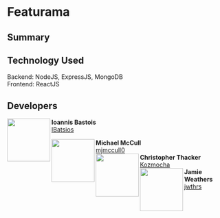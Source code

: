# Featurama

## Summary

## Technology Used
Backend: NodeJS, ExpressJS, MongoDB 
<br>
Frontend: ReactJS

## Developers

<div>
    <a href="https://github.com/IBatsios"><img align="left" src="https://avatars3.githubusercontent.com/u/19176974?s=460&v=4" width="100" height="100"></a>
    <b>Ioannis Bastois</b><br>
    <a href="https://github.com/IBatsios">IBatsios</a>
    </p>
</div>
<div>
    <a href="https://github.com/mjmccull0"><img align="left" src="https://avatars1.githubusercontent.com/u/42848059?s=460&v=4" width="100" height="100"></a>
    <b>Michael McCull</b><br>
    <a href="https://github.com/mjmccull0">mjmccull0</a>
    </div>
<div>
    <a href="https://github.com/Kozmocha"><img align="left" src="https://avatars0.githubusercontent.com/u/24241518?s=460&v=4" width="100" height="100"></a>
    <b>Christopher Thacker</b><br>
    <a href="https://github.com/Kozmocha">Kozmocha</a>
</div>
<div>
    <a href="https://github.com/jwthrs"><img align="left" src="https://avatars3.githubusercontent.com/u/26640295?s=460&v=4" width="100" height="100"></a>
    <b>Jamie Weathers</b><br>
    <a href="https://github.com/jwthrs">jwthrs</a>
</div>


